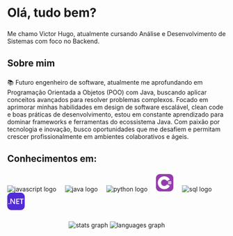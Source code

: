 <h1 align="left">Olá, tudo bem?</h1>

###

<p align="left">Me chamo Victor Hugo, atualmente cursando Análise e Desenvolvimento de Sistemas com foco no Backend.</p>

###

<h2 align="left">Sobre mim</h2>

###

<p align="left">📚 Futuro engenheiro de software, atualmente me aprofundando em Programação Orientada a Objetos (POO) com Java, buscando aplicar conceitos avançados para resolver problemas complexos. Focado em aprimorar minhas habilidades em design de software escalável, clean code e boas práticas de desenvolvimento, estou em constante aprendizado para dominar frameworks e ferramentas do ecossistema Java. Com paixão por tecnologia e inovação, busco oportunidades que me desafiem e permitam crescer profissionalmente em ambientes colaborativos e ágeis.  <br>

###

<h2 align="left">Conhecimentos em: </h2>

###

<div align="left">
  <img src="https://cdn.jsdelivr.net/gh/devicons/devicon/icons/javascript/javascript-original.svg" height="40" alt="javascript logo"  />
  <img width="12" />
  <img src="https://cdn4.iconfinder.com/data/icons/logos-and-brands/512/181_Java_logo_logos-512.png" height="40" alt="java logo"  />
  <img width="12" />
  <img src="https://static-00.iconduck.com/assets.00/python-original-icon-1696x2048-bpf2sa7d.png" height="40" alt="python logo"  />
  <img width="12" />
  <img src="https://raw.githubusercontent.com/tandpfun/skill-icons/refs/heads/main/icons/CS.svg" height="40" alt="c# logo"  />
  <img width="12" />
  <img src="https://static.vecteezy.com/system/resources/thumbnails/036/044/336/small_2x/sql-database-icon-logo-design-ui-or-ux-app-png.png" height="40" alt="sql logo"  />
  <img width="12" />
  <img src="https://raw.githubusercontent.com/tandpfun/skill-icons/refs/heads/main/icons/DotNet.svg" height="40" alt=".net logo" />
  <img width= "12" />
</div>

###


<div align="center">
  <img src="https://github-readme-stats.vercel.app/api?username=victrhugo&hide_title=false&hide_rank=false&show_icons=true&include_all_commits=true&count_private=true&disable_animations=false&theme=dracula&locale=en&hide_border=false&order=1" height="150" alt="stats graph"  />
  <img src="https://github-readme-stats.vercel.app/api/top-langs?username=victrhugo&locale=en&hide_title=false&layout=compact&card_width=320&langs_count=5&theme=dracula&hide_border=false&order=2" height="150" alt="languages graph"  />
</div>

###
